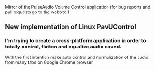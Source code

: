 Mirror of the PulseAudio Volume Control application (for bug reports and pull requests go to the website!)

## New implementation of Linux PavUControl

### I'm trying to create a cross-platform application in order to totally control, flatten and equalize audio sound.
With the first intention make auto control and normalization of the audio from many tabs on Google Chrome browser
